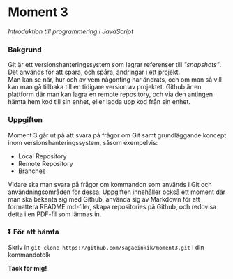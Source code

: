 # Moment 3
_Introduktion till programmering i JavaScript_

### Bakgrund
Git är ett versionshanteringssystem som lagrar referenser till _"snapshots"_. Det används för att spara, och spåra, ändringar i ett projekt.  
Man kan se när, hur och av vem någonting har ändrats, och om man så vill kan man gå tillbaka till en tidigare version av projektet. 
Github är en plattform där man kan lagra en remote repository, och via den antingen hämta hem kod till sin enhet, eller ladda upp kod från sin enhet.

### Uppgiften
Moment 3 går ut på att svara på frågor om Git samt grundläggande koncept inom versionshanteringssystem, såsom exempelvis:
* Local Repository
* Remote Repository
* Branches

Vidare ska man svara på frågor om kommandon som används i Git och användningsområden för dessa. Uppgiften innehåller också ett moment där man ska bekanta sig med Github, använda sig av Markdown för att formattera README.md-filer, skapa repositories på Github, och redovisa detta i en PDF-fil som lämnas in. 


### :arrow_double_down: För att hämta
Skriv in ```git clone https://github.com/sagaeinkik/moment3.git``` i din kommandotolk  

**Tack för mig!**
